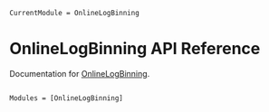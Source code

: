 ```@meta
CurrentModule = OnlineLogBinning
```

# OnlineLogBinning API Reference

Documentation for [OnlineLogBinning](https://github.com/meese-wj/OnlineLogBinning.jl).

```@index
```

```@autodocs
Modules = [OnlineLogBinning]
```
